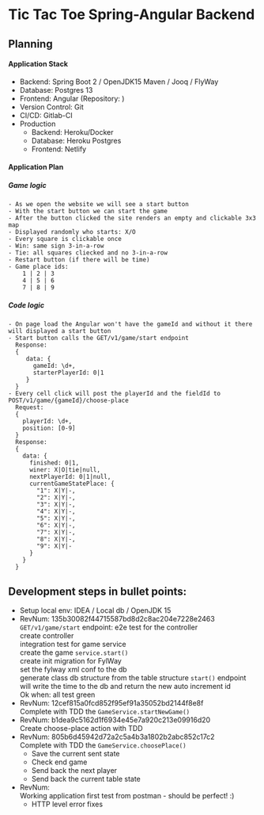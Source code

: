 # Tic Tac Toe Spring-Angular Backend

## Planning

#### Application Stack

- Backend: Spring Boot 2 / OpenJDK15 Maven / Jooq / FlyWay
- Database: Postgres 13
- Frontend: Angular (Repository: )
- Version Control: Git
- CI/CD: Gitlab-CI
- Production
  - Backend: Heroku/Docker
  - Database: Heroku Postgres
  - Frontend: Netlify

#### Application Plan
##### Game logic
```
- As we open the website we will see a start button
- With the start button we can start the game
- After the button clicked the site renders an empty and clickable 3x3 map
- Displayed randomly who starts: X/O
- Every square is clickable once
- Win: same sign 3-in-a-row
- Tie: all squares cliecked and no 3-in-a-row
- Restart button (if there will be time)
- Game place ids:
    1 | 2 | 3
    4 | 5 | 6 
    7 | 8 | 9
```
##### Code logic
```
- On page load the Angular won't have the gameId and without it there will displayed a start button
- Start button calls the GET/v1/game/start endpoint
  Response:
  {
     data: {
       gameId: \d+,
       starterPlayerId: 0|1
     }
  }
- Every cell click will post the playerId and the fieldId to POST/v1/game/{gameId}/choose-place
  Request:
  {
    playerId: \d+,
    position: [0-9]
  }
  Response:
  {
    data: {
      finished: 0|1,
      winer: X|O|tie|null,
      nextPlayerId: 0|1|null,
      currentGameStatePlace: {
        "1": X|Y|-,
        "2": X|Y|-,
        "3": X|Y|-,
        "4": X|Y|-,
        "5": X|Y|-,
        "6": X|Y|-,
        "7": X|Y|-,
        "8": X|Y|-,
        "9": X|Y|-
      }
    }
  }
```

## Development steps in bullet points:

- Setup local env: IDEA / Local db / OpenJDK 15
- RevNum: 135b30082f44715587bd8d2c8ac204e7228e2463  
   `GET/v1/game/start` endpoint: e2e test for the controller  
   create controller  
   integration test for game service  
   create the game `service.start()`  
   create init migration for FylWay  
   set the fylway xml conf to the db  
   generate class db structure from the table structure
   `start()` endpoint will write the time to the db and return the new auto increment id  
   Ok when: all test green
- RevNum: 12cef815a0fcd852f95ef91a35052bd2144f8e8f  
   Complete with TDD the `GameService.startNewGame()`
- RevNum:  b1dea9c5162d1f6934e45e7a920c213e09916d20  
   Create choose-place action with TDD
- RevNum:  805b6d45942d72a2c5a4b3a1802b2abc852c17c2  
  Complete with TDD the `GameService.choosePlace()`
    - Save the current sent state
    - Check end game
    - Send back the next player
    - Send back the current table state
- RevNum:  
  Working application first test from postman - should be perfect! :)
  - HTTP level error fixes

